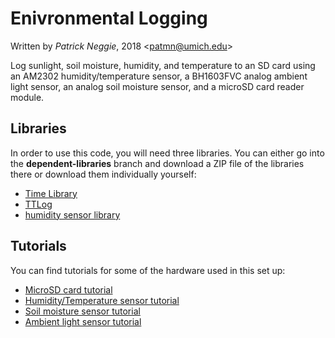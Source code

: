 # Enivronmental Logging
Written by *Patrick Neggie*, 2018 <<patmn@umich.edu>>

Log sunlight, soil moisture, humidity, and temperature to an SD card using an AM2302 humidity/temperature sensor, a BH1603FVC analog ambient light sensor, an analog soil moisture sensor, and a microSD card reader module.

## Libraries
In order to use this code, you will need three libraries. You can either go into the **dependent-libraries** branch and download a ZIP file of the libraries there or download them individually yourself:
* [Time Library][time-lib-zip]
* [TTLog][TTLog-zip]
* [humidity sensor library][humidity-sensor-zip]

## Tutorials
You can find tutorials for some of the hardware used in this set up:
* [MicroSD card tutorial][sdcard-tutorial]
* [Humidity/Temperature sensor tutorial][am2302-tutorial]
* [Soil moisture sensor tutorial][soil-tutorial]
* [Ambient light sensor tutorial][light-sensor-tutorial]


[time-lib-zip]:"https://github.com/PaulStoffregen/Time/archive/master.zip"
[TTLog-zip]:"https://github.com/TinkerYpsi/TTLog/archive/master.zip"
[humidity-sensor-zip]:"http://static.cactus.io/downloads/library/am2302/cactus_io_AM2302.zip"
[sdcard-tutorial]:"https://docs.google.com/document/d/11fd5CjdSFBCdqqH4awOgLhqdfO8_vMDFwVs2HG7NDc0/edit?usp=sharing"
[am2302-tutorial]:"https://docs.google.com/document/d/1Tqajr00DiD7vihQLtlmfYF8WjfIM4vp-AH7fxCeKd8k/edit?usp=sharing"
[soil-tutorial]:""
[light-sensor-tutorial]:"https://github.com/TinkerYpsi/TT_RFID_Simple_Access_Control/archive/master.zip"
